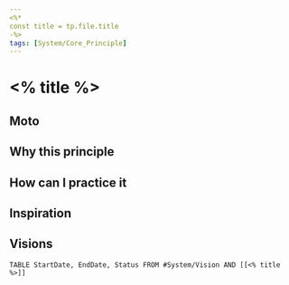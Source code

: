 ```yaml
---
<%*
const title = tp.file.title
-%>
tags: [System/Core_Principle]
---
```


# <% title %>


## Moto


## Why this principle


## How can I practice it


## Inspiration


## Visions

```dataview
TABLE StartDate, EndDate, Status FROM #System/Vision AND [[<% title %>]]
```